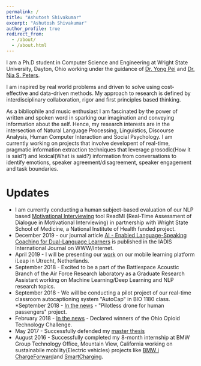 ```yaml
---
permalink: /
title: "Ashutosh Shivakumar"
excerpt: "Ashutosh Shivakumar"
author_profile: true
redirect_from: 
  - /about/
  - /about.html
---
```


I am a Ph.D student in Computer Science and Engineering at Wright State University, Dayton, Ohio working under the guidance of [Dr. Yong Pei](https://people.wright.edu/yong.pei) and [Dr. Nia S. Peters](https://www.linkedin.com/in/nia-peters-50275836/).

I am inspired by real world problems and driven to solve using cost-effective and data-driven methods. My approach to research is defined by interdisciplinary collaboration, rigor and first principles based thinking.

As a bibliophile and music enthusiast I am fascinated by the power of written and spoken word in sparking our imagination and conveying information about the self. Hence, my research interests are in the intersection of Natural Language Processing, Linguistics, Discourse Analysis, Human Computer Interaction and Social Psychology. I am currently working on projects that involve developent of real-time, pragmatic information extraction techniques that leverage prosodic(How it is said?) and lexical(What is said?) information from conversations to identify emotions, speaker agreement/disagreement, speaker engagement and task boundaries.

Updates
======

* I am currently conducting a human subject-based evaluation of our NLP based [Motivational Interviewing](https://www.psychologytoday.com/us/therapy-types/motivational-interviewing) tool ReadMI (Real-Time Assessment of Dialogue in Motivational Interviewing) in partnership with Wright State School of Medicine, a National Institute of Health funded project. 
* December 2019 - our journal article [AI - Enabled Language-Speaking Coaching for Dual-Language Learners](https://www.iadisportal.org/ijwi/vol17_1.html) is published in the IADIS International Journal on WWW/Internet.
* April 2019 - I will be presenting our [work](https://files.eric.ed.gov/fulltext/ED590271.pdf) on our mobile learning platform iLeap in Utrecht, Netherlands.
* September 2018 - Excited to be a part of the Battlespace Acoustic Branch of the Air Force Research laboratory as a Graduate Research Assistant working on Machine Learning/Deep Learning and NLP research topics.
* September 2018 - We will be conducting a pilot project of our real-time classroom autocaptioning system "AutoCap" in BIO 1180 class.
*September 2018 - [In the news](http://webapp2.wright.edu/web1/newsroom/2018/09/27/air-uber/) - "Pilotless drone for human passengers" project.
* February 2018 - [In the news](http://webapp2.wright.edu/web1/newsroom/2018/02/13/painless-solution/) - Declared winners of the Ohio Opioid Technology Challenge.
* May 2017 - Successfully defended my [master thesis](
http://rave.ohiolink.edu/etdc/view?acc_num=wright1496320380627769)
* August 2016 - Successfully completed my 8-month internship at BMW Group Technology Office, Mountain View, California working on sustainabile mobility(Electric vehicles) projects like [BMW i ChargeForward](https://www.bmwchargeforward.com/#/home)and [SmartCharging](https://www.youtube.com/watch?v=e2WI8hEJKz0). 

